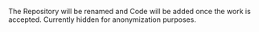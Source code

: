 
The Repository will be renamed and Code will be added once the work is accepted. Currently hidden for anonymization purposes.
